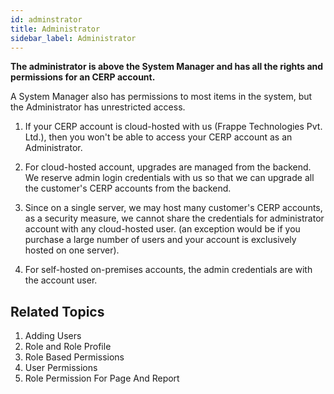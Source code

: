 ```yaml
---
id: adminstrator
title: Administrator
sidebar_label: Administrator
---
```


**The administrator is above the System Manager and has all the rights and permissions for an CERP account.**

A System Manager also has permissions to most items in the system, but the Administrator has unrestricted access.

1. If your CERP account is cloud-hosted with us (Frappe Technologies Pvt. Ltd.), then you won't be able to access your CERP account as an Administrator.

1. For cloud-hosted account, upgrades are managed from the backend. We reserve admin login credentials with us so that we can upgrade all the customer's CERP accounts from the backend.

1. Since on a single server, we may host many customer's CERP accounts, as a security measure, we cannot share the credentials for administrator account with any cloud-hosted user. (an exception would be if you purchase a large number of users and your account is exclusively hosted on one server).

1. For self-hosted on-premises accounts, the admin credentials are with the account user.

## Related Topics

1. Adding Users
1. Role and Role Profile
1. Role Based Permissions
1. User Permissions
1. Role Permission For Page And Report
